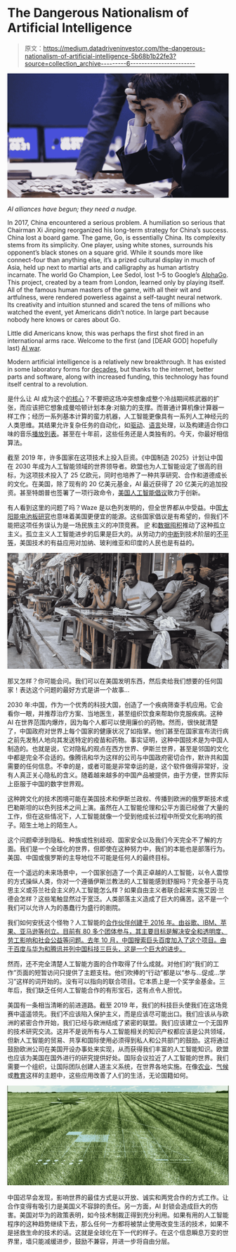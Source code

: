 # The Dangerous Nationalism of Artificial Intelligence

> 原文：<https://medium.datadriveninvestor.com/the-dangerous-nationalism-of-artificial-intelligence-5b68b1b22fe3?source=collection_archive---------6----------------------->

![](img/116c75cc9b655f21c5fca4d113949c95.png)

*AI alliances have begun; they need a nudge.*

In 2017, China encountered a serious problem. A humiliation so serious that Chairman Xi Jinping reorganized his long-term strategy for China’s success. China lost a board game. The game, Go, is essentially China. Its complexity stems from its simplicity. One player, using white stones, surrounds his opponent’s black stones on a square grid. While it sounds more like connect-four than anything else, it’s a prized cultural display in much of Asia, held up next to martial arts and calligraphy as human artistry incarnate. The world Go Champion, Lee Sedol, lost 1–5 to Google’s [AlphaGo](https://en.wikipedia.org/wiki/AlphaGo). This project, created by a team from London, learned only by playing itself. All of the famous human masters of the game, with all their wit and artfulness, were rendered powerless against a self-taught neural network. Its creativity and intuition stunned and scared the tens of millions who watched the event, yet Americans didn’t notice. In large part because nobody here knows or cares about Go.

Little did Americans know, this was perhaps the first shot fired in an international arms race. Welcome to the first (and [DEAR GOD] hopefully last) [AI war](https://www.wired.com/story/ai-cold-war-china-could-doom-us-all/).

Modern artificial intelligence is a relatively new breakthrough. It has existed in some laboratory forms for [decades](https://en.wikipedia.org/wiki/History_of_artificial_intelligence), but thanks to the internet, better parts and software, along with increased funding, this technology has found itself central to a revolution.

是什么让 AI 成为这个[的核心](https://waitbutwhy.com/2015/01/artificial-intelligence-revolution-1.html)？不要把这场冲突想象成整个冷战期间核武器的扩张，而应该把它想象成曼哈顿计划本身:对脑力的支撑。而普通计算机像计算器一样工作；经历一系列基本计算的蛮力机器，人工智能更像具有一系列人工神经元的人类思维。其结果允许复杂任务的自动化，如[驱动](https://waymo.com/)、[语言](https://translate.google.com/)处理，以及构建适合你口味的音乐[播放列表](https://www.wired.co.uk/article/tastemakers-spotify-edward-newett)。甚至在十年前，这些任务还是人类独有的。今天，你最好相信算法。

截至 2019 年，许多国家在这项技术上投入巨资。《中国制造 2025》计划让中国在 2030 年成为人工智能领域的世界领导者。欧盟也为人工智能设定了很高的目标，为这项技术投入了 25 亿欧元，同时也培养了一种共享研究、合作和道德成长的文化。在美国，除了现有的 20 亿美元基金，AI 最近获得了 20 亿美元的追加投资。甚至特朗普也签署了一项行政命令，[美国人工智能倡议](https://www.whitehouse.gov/presidential-actions/executive-order-maintaining-american-leadership-artificial-intelligence/)致力于创新。

有人看到这里的问题了吗？Waze 是以色列发明的，但全世界都从中受益。中国[太阳能电池板研究](https://www.power-technology.com/news/chinese-researchers-break-record-solar-cell-efficiency/)也意味着美国更便宜的能源。这些国家倡议是有希望的，但我们不能把这项任务误认为是一场民族主义的冲顶竞赛。 [IP](https://innovations.bmj.com/content/1/2/49) 和[数据囤积](https://www.foreignaffairs.com/articles/world/2018-08-13/big-choice-big-tech)推动了这种孤立主义。孤立主义人工智能进步的后果是巨大的。从劳动力的[中断](https://www.chinabusinessreview.com/why-the-rise-of-robots-will-hit-developing-countries-hardest/)到技术阶层的[不平等](https://www.nber.org/reporter/winter03/technologyandinequality.html)，美国技术的有益应用对加纳、玻利维亚和印度的人民也是有益的。

![](img/91b97a5ba1f61d0c3843b4a6f88c2340.png)

那又怎样？你可能会问。我们可以在美国发明东西，然后卖给我们想要的任何国家！表达这个问题的最好方式是讲一个故事…

2030 年:中国，作为一个优秀的科技大国，创造了一个疾病筛查手机应用。它会看你一眼，并推荐治疗方案、当地医生，甚至组织饮食来帮助你克服疾病。这种 AI 在世界范围内爆炸，因为每个人都可以使用廉价的药物。然而，很快就清楚了，中国政府对世界上每个国家的健康状况了如指掌。他们甚至在国家宣布流行病之前先发制人地向其发送特定的疫苗和药物。事实证明，这种中国技术是为中国人制造的。也就是说，它对隐私的观点在西方世界、伊斯兰世界，甚至是邻国的文化中都是完全不合适的。像腾讯和华为这样的公司与中国政府密切合作，默许共和国需要的任何信息。不幸的是，或者可能是非常幸运的是，这个软件做得非常好，没有人真正关心隐私的含义。随着越来越多的中国产品被提供，由于方便，世界实际上臣服于中国的数字世界观。

这种跨文化的技术困境可能在美国技术和伊斯兰政权、传播到欧洲的俄罗斯技术或巴勒斯坦的以色列技术之间上演。虽然在人工智能伦理和公平方面已经做了大量的工作，但在这些情况下，人工智能就像一个受到他成长过程中所受文化影响的孩子。陌生土地上的陌生人。

这个问题牵涉到隐私、种族或性别歧视、国家安全以及我们今天完全不了解的方面。我们是一个全球化的世界，但即使在这种努力中，我们的本能也是部落行为。美国、中国或俄罗斯的主导地位不可能是任何人的最终目标。

在一个遥远的未来场景中，一个国家创造了一个真正卓越的人工智能，以令人震惊的方式操纵人类，你对一个遵循伊斯兰教法的人工智能感到舒服吗？完全基于马克思主义或芬兰社会主义的人工智能怎么样？如果自由主义者联合起来实施艾因·兰德会怎样？这些笔触显然过于宽泛。人类部落主义造成了巨大的痛苦。这不是一个我们可以允许人为的愚蠢行为盛行的剧院。

我们如何安抚这个怪物？人工智能的[合作伙伴创建于 2016 年。由谷歌、IBM、苹果、亚马逊等创立。目前有 80 多个团体参与，其主要目标是解决安全和透明度、劳工影响和社会公益等问题。去年 10 月，中国搜索巨头百度加入了这个项目。由于百度与华为和腾讯并列中国科技三巨头，这是一个巨大的进步。](https://www.partnershiponai.org/about/#our-work)

然而，还不完全清楚人工智能方面的合作取得了什么成就。对他们的“我们的工作”页面的短暂访问只提供了主题支柱。他们吹捧的“行动”都是以“参与…促成…学习”这样的词开始的。没有可以指向的联合项目。它本质上是一个奖学金基金。三年后，我们缺乏任何人工智能合作的有形宝石，这有点令人担忧。

美国有一条相当清晰的前进道路。截至 2019 年，我们的科技巨头使我们在这场竞赛中遥遥领先。我们不应该陷入保护主义，而是应该尽可能出口。我们应该从与欧洲的紧密合作开始，我们已经与欧洲结成了紧密的联盟。我们应该建立一个无国界的技术研究交流。这并不是说所有与人工智能相关的知识产权都应该是公共领域，但新人工智能的贸易、共享和国际使用必须得到私人和公共部门的鼓励。这将通过鼓励欧洲公司在美国开设办事处来实现，从而获得我们丰富的人工智能知识。欧盟也应该为美国在国外进行的研究提供好处。国际会议拉近了人工智能的世界。我们需要一个组织，让国际团队创建人道主义系统，在世界各地实施。在像[农业](https://venturebeat.com/2018/09/24/ibms-new-ai-platform-for-agriculture-predicts-crop-prices-combats-pests-and-more/)、[气候](https://blogs.ei.columbia.edu/2018/06/05/artificial-intelligence-climate-environment/)或[教育](https://www.teachthought.com/the-future-of-learning/10-roles-for-artificial-intelligence-in-education/)这样的主题中，这些应用改善了人们的生活，无论国籍如何。

![](img/d413299173f81fc02547d10b6c2c3796.png)

中国迟早会发现，影响世界的最佳方式是以开放、诚实和两党合作的方式工作。让合作变得有吸引力是美国义不容辞的责任。另一方面，AI 封锁会造成巨大的伤害。美国对华为的政策表明，如今技术制裁正得到充分利用。如果有用的人工智能程序的这种趋势继续下去，那么任何一方都将被禁止使用改变生活的技术，如果不是拯救生命的技术的话。这就是全球化在下一代的样子。在这个信息瞬息万变的世界里，墙只能减缓进步，鼓励不兼容，并进一步将自由分层。